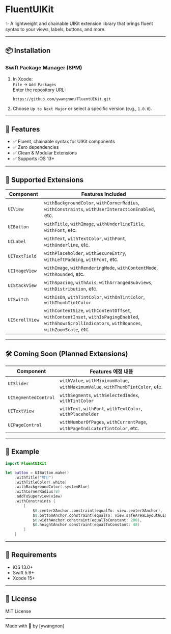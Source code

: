 # FluentUIKit

✨ A lightweight and chainable UIKit extension library that brings fluent syntax to your views, labels, buttons, and more.

---

## 📦 Installation

### Swift Package Manager (SPM)

1. In Xcode:  
   `File` → `Add Packages`  
   Enter the repository URL:

   ```
   https://github.com/ywangnon/FluentUIKit.git
   ```

2. Choose `Up to Next Major` or select a specific version (e.g., `1.0.0`).

---

## 🚀 Features

- ✅ Fluent, chainable syntax for UIKit components
- ✅ Zero dependencies
- ✅ Clean & Modular Extensions
- ✅ Supports iOS 13+

---

## 🔧 Supported Extensions

| Component        | Features Included                                                                 |
|-----------------|------------------------------------------------------------------------------------|
| `UIView`        | `withBackgroundColor`, `withCornerRadius`, `withConstraints`, `withUserInteractionEnabled`, etc. |
| `UIButton`      | `withTitle`, `withImage`, `withUnderlineTitle`, `withFont`, etc.                  |
| `UILabel`       | `withText`, `withTextColor`, `withFont`, `withUnderline`, etc.                    |
| `UITextField`   | `withPlaceholder`, `withSecureEntry`, `withLeftPadding`, `withFont`, etc.         |
| `UIImageView`   | `withImage`, `withRenderingMode`, `withContentMode`, `withRounded`, etc.          |
| `UIStackView`   | `withSpacing`, `withAxis`, `withArrangedSubviews`, `withDistribution`, etc.       |
| `UISwitch`      | `withIsOn`, `withTintColor`, `withOnTintColor`, `withThumbTintColor`              |
| `UIScrollView`  | `withContentSize`, `withContentOffset`, `withContentInset`, `withIsPagingEnabled`, `withShowsScrollIndicators`, `withBounces`, `withZoomScale`, etc. |

---

## 🛠 Coming Soon (Planned Extensions)

| Component               | Features 예정 내용 |
|------------------------|------------------|
| `UISlider`             | `withValue`, `withMinimumValue`, `withMaximumValue`, `withThumbTintColor`, etc. |
| `UISegmentedControl`   | `withSegments`, `withSelectedIndex`, `withTintColor` |
| `UITextView`           | `withText`, `withFont`, `withTextColor`, `withPlaceholder` |
| `UIPageControl`        | `withNumberOfPages`, `withCurrentPage`, `withPageIndicatorTintColor`, etc. |

---

## 🧪 Example

```swift
import FluentUIKit

let button = UIButton.make()
    .withTitle("확인")
    .withTitleColor(.white)
    .withBackgroundColor(.systemBlue)
    .withCornerRadius(8)
    .addToSuperview(view)
    .withConstraints {
        [
            $0.centerXAnchor.constraint(equalTo: view.centerXAnchor),
            $0.bottomAnchor.constraint(equalTo: view.safeAreaLayoutGuide.bottomAnchor, constant: -20),
            $0.widthAnchor.constraint(equalToConstant: 200),
            $0.heightAnchor.constraint(equalToConstant: 48)
        ]
    }
```

---

## 📌 Requirements

- iOS 13.0+
- Swift 5.9+
- Xcode 15+

---

## 📄 License

MIT License

---

Made with 💙 by [ywangnon]
